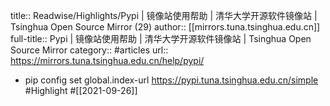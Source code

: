 title:: Readwise/Highlights/Pypi | 镜像站使用帮助 | 清华大学开源软件镜像站 | Tsinghua Open Source Mirror (29)
author:: [[mirrors.tuna.tsinghua.edu.cn]]
full-title:: Pypi | 镜像站使用帮助 | 清华大学开源软件镜像站 | Tsinghua Open Source Mirror
category:: #articles
url:: https://mirrors.tuna.tsinghua.edu.cn/help/pypi/

- pip config set global.index-url https://pypi.tuna.tsinghua.edu.cn/simple #Highlight #[[2021-09-26]]